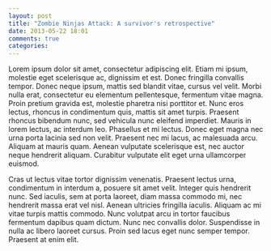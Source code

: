```yaml
---
layout: post
title: "Zombie Ninjas Attack: A survivor's retrospective"
date: 2013-05-22 18:01
comments: true
categories: 
---
```


Lorem ipsum dolor sit amet, consectetur adipiscing elit. Etiam mi ipsum, molestie eget scelerisque ac, dignissim et est. Donec fringilla convallis tempor. Donec neque ipsum, mattis sed blandit vitae, cursus vel velit. Morbi nulla erat, consectetur eu elementum pellentesque, fermentum vitae magna. Proin pretium gravida est, molestie pharetra nisi porttitor et. Nunc eros lectus, rhoncus in condimentum quis, mattis sit amet turpis. Praesent rhoncus bibendum nunc, sed vehicula nunc eleifend imperdiet. Mauris in lorem lectus, ac interdum leo. Phasellus et mi lectus. Donec eget magna nec urna porta lacinia sed non velit. Praesent nec mi lacus, ac malesuada arcu. Aliquam at mauris quam. Aenean vulputate scelerisque est, nec auctor neque hendrerit aliquam. Curabitur vulputate elit eget urna ullamcorper euismod.

Cras ut lectus vitae tortor dignissim venenatis. Praesent lectus urna, condimentum in interdum a, posuere sit amet velit. Integer quis hendrerit nunc. Sed iaculis, sem at porta laoreet, diam massa commodo mi, nec hendrerit massa erat vel nisl. Aenean ultricies fringilla iaculis. Aliquam ac mi vitae turpis mattis commodo. Nunc volutpat arcu in tortor faucibus fermentum dapibus quam dictum. Nunc nec convallis dolor. Suspendisse in nulla ac libero laoreet cursus. Proin sed lacus eget nunc semper tempor. Praesent at enim elit.
